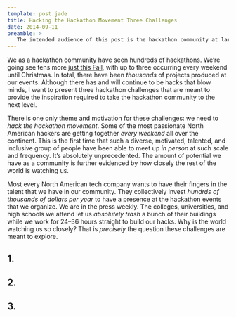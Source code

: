 ```yaml
---
template: post.jade
title: Hacking the Hackathon Movement Three Challenges
date: 2014-09-11
preamble: >
   The intended audience of this post is the hackathon community at large, but this paragraph is about those who aren&rsquo;t. If that&rsquo;s you, then you need to know that we would love to have you join us, and that it&rsquo;s very easy to start taking part! Although we talk about techy stuff a lot right now, hackathons are ultimately about building things that we can get excited about and that are useful in the world around us. This clearly doesn&rsquo;t have to be a website or an app&mdash;so if you are passionate or want to make the world a better place, head on over to <a href="https://facebook.com/groups/hackathonhackers">the Hackathon Hackers facebook group</a> and introduce yourself!
---
```


We as a hackathon community have seen hundreds of hackathons. We&rsquo;re going see tens more 
[just this Fall](http://mlh.io/seasons/f2014/events), with up to three occurring every weekend until
 Christmas. In total, there have been *thousands* of projects produced at our events. Although there has 
and will continue to be hacks that blow minds, I want to present three hackathon challenges that are meant
 to provide the inspiration required to take the hackathon community to the next level.

There is one only theme and motivation for these challenges: we need to *hack the hackathon movement*. Some
 of the most passionate North American hackers are getting together *every weekend* all over the continent.
 This is the first time that such a diverse, motivated, talented, and inclusive group of people have been
 able to meet up *in person* at such scale and frequency. It&rsquo;s absolutely unprecedented. The amount of
 potential we have as a community is further evidenced by how closely the rest of the world is watching us.

Most every North American tech company wants to have their fingers in the talent that we have in our 
community. They collectively invest *hundrds of thousands of dollars per year* to have a presence at the
hackathon events that we organize. We are in the press weekly. The colleges, universities, and high schools 
we attend let us *absolutely trash* a bunch of their buildings while we work for 24&ndash;36 hours straight 
to build our hacks. Why is the world watching us so closely? That is *precisely* the question these 
challenges are meant to explore.

## 1.

## 2.

## 3.
